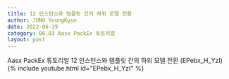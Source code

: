 ```yaml
---
title: 12 인스턴스와 템플릿 간의 하위 모델 전환
author: JUNG YoungKyun
date: 2022-06-19
category: 06.03 Aasx PackEx 튜토리얼
layout: post
---
```


Aasx PackEx 튜토리얼 12 인스턴스와 템플릿 간의 하위 모델 전환 (EPebx_H_YzI)
{% include youtube.html id="EPebx_H_YzI" %}

